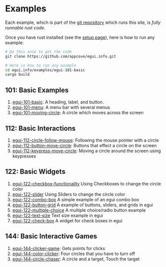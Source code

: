 
# Examples

Each example, which is part of the [git repository](https://github.com/appcove/egui.info.git) which runs this site, is *fully runnable rust code*. 

Once you have rust installed (see the [setup page](/setup)), here is how to run any example:

```bash
# Do this once to get the code
git clone https://github.com/appcove/egui.info.git

# Here is how to run any example
cd egui.info/examples/egui-101-basic
cargo build
```


## 101: Basic Examples

1. [egui-101-basic](./egui-101-basic): A heading, label, and button.
1. [egui-101-menu](./egui-101-menu): A menu bar with several menus
1. [egui-101-moving-circle](./egui-101-moving-circle): A circle which moves across the screen

## 112: Basic Interactions

1. [egui-112-circle-follow-mouse](./egui-112-circle-follow-mouse): Following the mouse pointer with a circle
1. [egui-112-button-move-circle](./egui-112-button-move-circle): Buttons that effect a circle on the screen
1. [egui-112-keypress-move-circle](./egui-112-keypress-move-circle): Moving a circle around the screen using keypresses

## 122: Basic Widgets

1. [egui-122-checkbox-functionality](./egui-122-checkbox-functionality) Using Checkboxes to change the circle color
1. [egui-122-slider](./egui-122-slider) Using Sliders to change the circle color
1. [egui-122-combo-box](./egui-122-combo-box) A simple example of an egui combo box
1. [egui-122-button-grid](./egui-122-button-grid) A example of buttons, sliders, and grids in egui
1. [egui-122-multiple-choice](./egui-122-multiple-choice) A multiple choice/radio button example
1. [egui-122-text-size](./egui-122-text-size) Text size example in egui
1. [egui-122-check-box](./egui-122-check-box) A widget for check boxes in egui

## 144: Basic Interactive Games

1. [egui-144-clicker-game](./egui-144-clicker-game): Gets points for clicks
1. [egui-144-color-clicker](./egui-144-color-clicker): Four circles that you have to turn off
1. [egui-144-circle-chaser](./egui-144-circle-chaser/): A circle and a target, Touch the target
